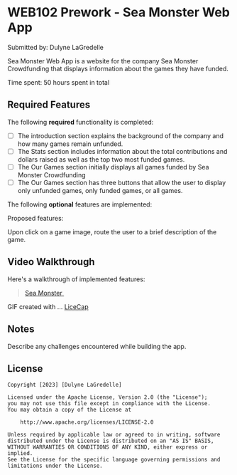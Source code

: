 # WEB102 Prework - Sea Monster Web App

Submitted by: Dulyne LaGredelle

Sea Monster Web App is a website for the company Sea Monster Crowdfunding that displays information about the games they have funded.

Time spent: 50 hours spent in total

## Required Features

The following **required** functionality is completed:

* [ ] The introduction section explains the background of the company and how many games remain unfunded.
* [ ] The Stats section includes information about the total contributions and dollars raised as well as the top two most funded games.
* [ ] The Our Games section initially displays all games funded by Sea Monster Crowdfunding
* [ ] The Our Games section has three buttons that allow the user to display only unfunded games, only funded games, or all games.

The following **optional** features are implemented:

Proposed features:

Upon click on a game image, route the user to a brief description of the game.


## Video Walkthrough

Here's a walkthrough of implemented features:

<blockquote class="imgur-embed-pub" lang="en" data-id="a/QwL98eX"><a href="/Sea Monster Web.gif">Sea Monster </a></blockquote>

<!-- Replace this with whatever GIF tool you used! -->
GIF created with ... <a href= 'https://www.cockos.com/licecap/'> LiceCap </a> 
<!-- Recommended tools:
[Kap](https://getkap.co/) for macOS
[ScreenToGif](https://www.screentogif.com/) for Windows
[peek](https://github.com/phw/peek) for Linux. -->

## Notes

Describe any challenges encountered while building the app.

## License

    Copyright [2023] [Dulyne LaGredelle]

    Licensed under the Apache License, Version 2.0 (the "License");
    you may not use this file except in compliance with the License.
    You may obtain a copy of the License at

        http://www.apache.org/licenses/LICENSE-2.0

    Unless required by applicable law or agreed to in writing, software
    distributed under the License is distributed on an "AS IS" BASIS,
    WITHOUT WARRANTIES OR CONDITIONS OF ANY KIND, either express or implied.
    See the License for the specific language governing permissions and
    limitations under the License.
